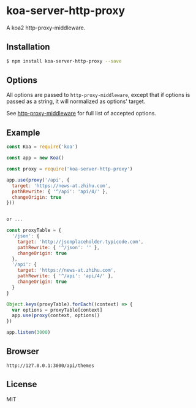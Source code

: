 
# koa-server-http-proxy

A koa2 http-proxy-middleware.

## Installation

```bash
$ npm install koa-server-http-proxy --save
```

## Options

All options are passed to `http-proxy-middleware`, except that if options is passed
as a string, it will normalized as options' target.

See [http-proxy-middleware](https://github.com/chimurai/http-proxy-middleware#options) for full list of
accepted options.


## Example

```js
const Koa = require('koa')

const app = new Koa()

const proxy = require('koa-server-http-proxy')

app.use(proxy('/api', {
  target: 'https://news-at.zhihu.com',
  pathRewrite: { '^/api': 'api/4/' },
  changeOrigin: true
}))


or ...

const proxyTable = {
  '/json': {
    target: 'http://jsonplaceholder.typicode.com',
    pathRewrite: { '^/json': '' },
    changeOrigin: true
  },
  '/api': {
    target: 'https://news-at.zhihu.com',
    pathRewrite: { '^/api': 'api/4/' },
    changeOrigin: true
  }
}

Object.keys(proxyTable).forEach((context) => {
  var options = proxyTable[context]
  app.use(proxy(context, options))
})

app.listen(3000)


```

## Browser

```
http://127.0.0.1:3000/api/themes
```

## License

MIT
